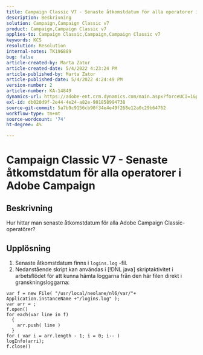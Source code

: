 ```yaml
---
title: Campaign Classic V7 - Senaste åtkomstdatum för alla operatorer i Adobe Campaign
description: Beskrivning
solution: Campaign,Campaign Classic v7
product: Campaign,Campaign Classic v7
applies-to: Campaign Classic,Campaign,Campaign Classic v7
keywords: KCS
resolution: Resolution
internal-notes: TK196889
bug: false
article-created-by: Marta Zator
article-created-date: 5/4/2022 4:23:24 PM
article-published-by: Marta Zator
article-published-date: 5/4/2022 4:24:49 PM
version-number: 2
article-number: KA-14849
dynamics-url: https://adobe-ent.crm.dynamics.com/main.aspx?forceUCI=1&pagetype=entityrecord&etn=knowledgearticle&id=83ef7582-c6cb-ec11-a7b5-6045bd00d4f5
exl-id: db020d9f-2e44-4e24-a82e-901858994738
source-git-commit: 5a7b9c9156cb90f34e4e49f268e12a0c29b64762
workflow-type: tm+mt
source-wordcount: '74'
ht-degree: 4%

---
```


# Campaign Classic V7 - Senaste åtkomstdatum för alla operatorer i Adobe Campaign

## Beskrivning


Hur hittar man senaste åtkomstdatum för alla Adobe Campaign Classic-operatörer?


## Upplösning


1. Senaste åtkomstdatum finns i `logins.log` -fil.
2. Nedanstående skript kan användas i [!DNL java] skriptaktivitet i arbetsflödet för att kunna hämta loggarna från den här filen direkt i granskningsloggarna:

```
var f = new File( "/usr/local/neolane/nl6/var/"+ Application.instanceName +"/logins.log" );
var arr = ;
f.open()
for each(var line in f)
  {
    arr.push( line )
  }
for ( var i = arr.length - 1; i = 0; i-- )
logInfo(arri);
f.close()
```
